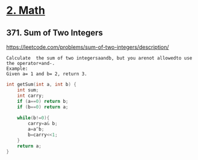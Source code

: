 # [2. Math](/math.md)

## 371. Sum of Two Integers
https://leetcode.com/problems/sum-of-two-integers/description/

    Calculate  the sum of two integersaandb, but you arenot allowedto use the operator+and-.
    Example:
    Given a= 1 and b= 2, return 3.


```c
int getSum(int a, int b) {
    int sum; 
    int carry;
    if (a==0) return b;
    if (b==0) return a;
    
    while(b!=0){    
        carry=a& b;
        a=a^b;
        b=carry<<1;
    }
    return a;
}
```
